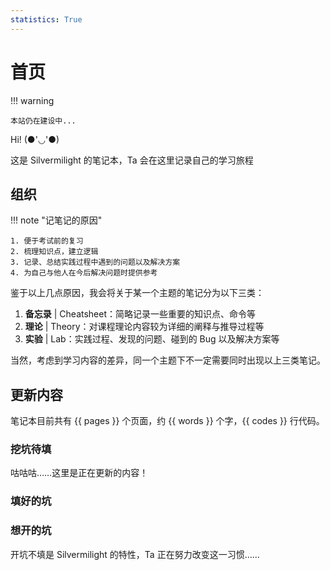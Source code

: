 ```yaml
---
statistics: True
---
```


# 首页

!!! warning

    本站仍在建设中...

Hi! (●'◡'●)

这是 Silvermilight 的笔记本，Ta 会在这里记录自己的学习旅程

## 组织

!!! note "记笔记的原因"

    1. 便于考试前的复习
    2. 梳理知识点，建立逻辑
    3. 记录、总结实践过程中遇到的问题以及解决方案
    4. 为自己与他人在今后解决问题时提供参考

鉴于以上几点原因，我会将关于某一个主题的笔记分为以下三类：

1. **备忘录** | Cheatsheet：简略记录一些重要的知识点、命令等
2. **理论**   |     Theory：对课程理论内容较为详细的阐释与推导过程等
3. **实验**   |        Lab：实践过程、发现的问题、碰到的 Bug 以及解决方案等

当然，考虑到学习内容的差异，同一个主题下不一定需要同时出现以上三类笔记。

## 更新内容

笔记本目前共有 {{ pages }} 个页面，约 {{ words }} 个字，{{ codes }} 行代码。

### 挖坑待填

咕咕咕……这里是正在更新的内容！

### 填好的坑

### 想开的坑

开坑不填是 Silvermilight 的特性，Ta 正在努力改变这一习惯……

